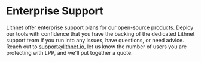 # Enterprise Support

Lithnet offer enterprise support plans for our open-source products. Deploy our tools with confidence that you have the backing of the dedicated Lithnet support team if you run into any issues, have questions, or need advice. Reach out to [support@lithnet.io](mailto:support@lithnet.io), let us know the number of users you are protecting with LPP, and we'll put together a quote.
